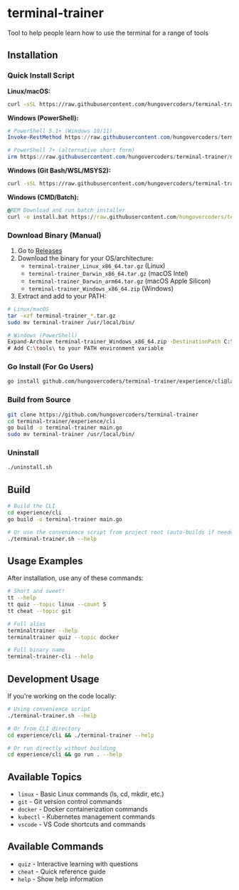 # terminal-trainer

Tool to help people learn how to use the terminal for a range of tools

## Installation

### Quick Install Script

**Linux/macOS:**

```bash
curl -sSL https://raw.githubusercontent.com/hungovercoders/terminal-trainer/main/install-release.sh | bash
```

**Windows (PowerShell):**

```powershell
# PowerShell 5.1+ (Windows 10/11)
Invoke-RestMethod https://raw.githubusercontent.com/hungovercoders/terminal-trainer/main/install-windows.ps1 | Invoke-Expression

# PowerShell 7+ (alternative short form)
irm https://raw.githubusercontent.com/hungovercoders/terminal-trainer/main/install-windows.ps1 | iex
```

**Windows (Git Bash/WSL/MSYS2):**

```bash
curl -sSL https://raw.githubusercontent.com/hungovercoders/terminal-trainer/main/install-release.sh | bash
```

**Windows (CMD/Batch):**

```cmd
@REM Download and run batch installer
curl -o install.bat https://raw.githubusercontent.com/hungovercoders/terminal-trainer/main/install-windows.bat && install.bat
```

### Download Binary (Manual)

1. Go to [Releases](https://github.com/hungovercoders/terminal-trainer/releases)
2. Download the binary for your OS/architecture:
   - `terminal-trainer_Linux_x86_64.tar.gz` (Linux)
   - `terminal-trainer_Darwin_x86_64.tar.gz` (macOS Intel)
   - `terminal-trainer_Darwin_arm64.tar.gz` (macOS Apple Silicon)
   - `terminal-trainer_Windows_x86_64.zip` (Windows)
3. Extract and add to your PATH:

```bash
# Linux/macOS
tar -xzf terminal-trainer_*.tar.gz
sudo mv terminal-trainer /usr/local/bin/

# Windows (PowerShell)
Expand-Archive terminal-trainer_Windows_x86_64.zip -DestinationPath C:\tools\
# Add C:\tools\ to your PATH environment variable
```

### Go Install (For Go Users)

```bash
go install github.com/hungovercoders/terminal-trainer/experience/cli@latest
```

### Build from Source

```bash
git clone https://github.com/hungovercoders/terminal-trainer
cd terminal-trainer/experience/cli
go build -o terminal-trainer main.go
sudo mv terminal-trainer /usr/local/bin/
```

### Uninstall

```bash
./uninstall.sh
```

## Build

```bash
# Build the CLI
cd experience/cli
go build -o terminal-trainer main.go

# Or use the convenience script from project root (auto-builds if needed)
./terminal-trainer.sh --help
```

## Usage Examples

After installation, use any of these commands:

```bash
# Short and sweet! 
tt --help
tt quiz --topic linux --count 5
tt cheat --topic git

# Full alias
terminaltrainer --help
terminaltrainer quiz --topic docker

# Full binary name  
terminal-trainer-cli --help
```

## Development Usage

If you're working on the code locally:

```bash
# Using convenience script
./terminal-trainer.sh --help

# Or from CLI directory
cd experience/cli && ./terminal-trainer --help

# Or run directly without building  
cd experience/cli && go run . --help
```

## Available Topics

- `linux` - Basic Linux commands (ls, cd, mkdir, etc.)
- `git` - Git version control commands  
- `docker` - Docker containerization commands
- `kubectl` - Kubernetes management commands
- `vscode` - VS Code shortcuts and commands

## Available Commands

- `quiz` - Interactive learning with questions
- `cheat` - Quick reference guide
- `help` - Show help information
